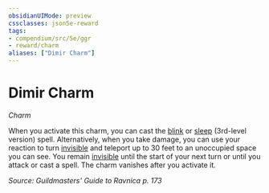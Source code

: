 ```yaml
---
obsidianUIMode: preview
cssclasses: json5e-reward
tags:
- compendium/src/5e/ggr
- reward/charm
aliases: ["Dimir Charm"]
---
```

# Dimir Charm
*Charm*  

When you activate this charm, you can cast the [blink](blink.md) or [sleep](sleep.md) (3rd-level version) spell. Alternatively, when you take damage, you can use your reaction to turn [invisible](_conditions.md#invisible) and teleport up to 30 feet to an unoccupied space you can see. You remain [invisible](_conditions.md#invisible) until the start of your next turn or until you attack or cast a spell. The charm vanishes after you activate it.

*Source: Guildmasters' Guide to Ravnica p. 173*